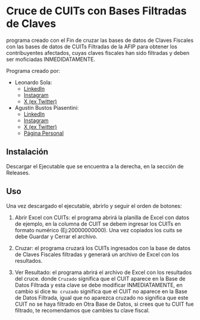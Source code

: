 # Cruce de CUITs con Bases Filtradas de Claves

programa creado con el Fin de cruzar las bases de datos de Claves Fiscales con las bases de datos de CUITs Filtradas de la AFIP para obtener los contribuyentes afectados, cuyas claves fiscales han sido filtradas y deben ser moficiadas INMEDIDATAMENTE.

Programa creado por:
- Leonardo Sola: 
    - [LinkedIn](https://www.linkedin.com/in/leonardo-sola-b2707b195/)
    - [Instagram](https://www.instagram.com/leeeeeeeo_/)
    - [X (ex Twitter)](https://twitter.com/LeoSola7)
- Agustín Bustos Piasentini: 
    - [LinkedIn](https://www.linkedin.com/in/agust%C3%ADn-bustos-piasentini-468446122/)
    - [Instagram](https://www.instagram.com/bustos.agustin/)
    - [X (ex Twitter)](https://twitter.com/AgustinBustosP)
    - [Página Personal](https://www.agustin-bustos-piasentini.com.ar/)

## Instalación

Descargar el Ejecutable que se encuentra a la derecha, en la sección de Releases.

## Uso

Una vez descargado el ejecutable, abrirlo y seguir el orden de botones:

1. Abrir Excel con CUITs: el programa abrirá la planilla de Excel con datos de ejemplo, en la columna de CUIT se debem ingresar los CUITs en formato numérico (Ej:20000000000). Una vez copiados los cuits se debe Guardar y Cerrar el archivo.

2. Cruzar: el programa cruzará los CUITs ingresados con la base de datos de Claves Fiscales filtradas y generará un archivo de Excel con los resultados.

3. Ver Resultado: el programa abrirá el archivo de Excel con los resultados del cruce. donde `Cruzado` significa que el CUIT aparece en la Base de Datos Filtrada y esta clave se debe modificar INMEDIATAMENTE, en cambio si dice `No cruzado` significa que el CUIT no aparece en la Base de Datos Filtrada, igual que no aparezca cruzado no significa que este CUIT no se haya filtrado en Otra Base de Datos, si crees que tu CUIT fue filtrado, te recomendamos que cambies tu clave fiscal.